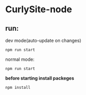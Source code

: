 # CurlySite-node

## run:

dev mode(auto-update on changes)
```
npm run start
```

normal mode:
```
npm run start
```


__before starting install packeges__
```
npm install
```
